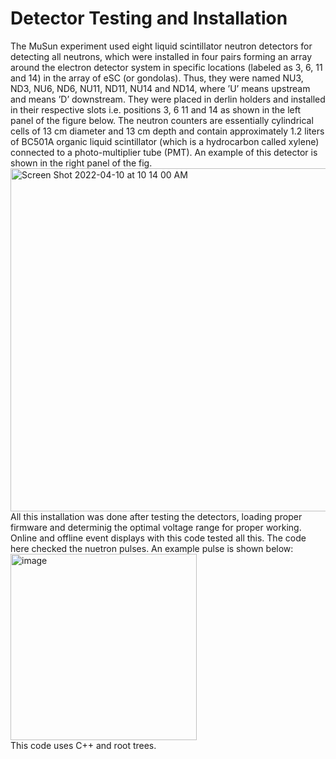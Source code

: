 # Detector Testing and Installation
The MuSun experiment used eight liquid scintillator neutron detectors for detecting all neutrons, which were installed in four pairs forming an array
around the electron detector system in specific locations (labeled as 3, 6, 11 and 14) in the array of eSC (or gondolas). Thus, they were 
named NU3, ND3, NU6, ND6, NU11, ND11, NU14 and ND14, where ’U’ means upstream and means ’D’ downstream. They were placed in derlin holders and installed in 
their respective slots i.e. positions 3, 6 11 and 14 as shown in the left panel of the figure below. The neutron counters are essentially cylindrical cells
of 13 cm diameter and 13 cm depth and contain approximately 1.2 liters of BC501A organic liquid scintillator (which is a hydrocarbon called xylene) 
connected to a photo-multiplier tube (PMT). An example of this detector is shown in the right panel of the fig.</br> 
<img width="549" alt="Screen Shot 2022-04-10 at 10 14 00 AM" src="https://user-images.githubusercontent.com/27436642/162623551-e8b9a340-2633-446e-91ee-64799b0cee26.png"></br>
All this installation was done after testing the detectors, loading proper firmware and determinig the optimal voltage range for proper working. 
Online and offline event displays with this code tested all this. The code here checked the nuetron pulses. An example pulse is shown below:</br> 
<img width="298" alt="image" src="https://user-images.githubusercontent.com/27436642/162623518-5b7e0392-2592-488b-9ab0-e8dee58eb9a6.png"></br>
This code uses C++ and root trees.
